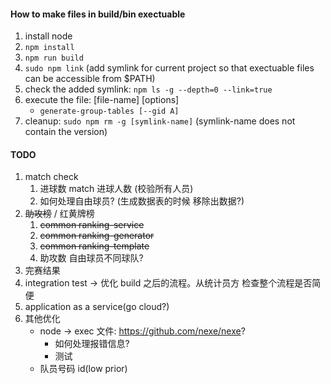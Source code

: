 #### How to make files in build/bin exectuable

1. install node
2. `npm install`
3. `npm run build`
4. `sudo npm link` (add symlink for current project so that exectuable files can be accessible from $PATH)
5. check the added symlink: `npm ls -g --depth=0 --link=true`
6. execute the file: [file-name] [options]
   - `generate-group-tables [--gid A]`
7. cleanup: `sudo npm rm -g [symlink-name]` (symlink-name does not contain the version)

#### TODO

1. match check
   1. 进球数 match 进球人数 (校验所有人员)
   1. 如何处理自由球员? (生成数据表的时候 移除出数据?)
2. ~~助攻榜~~ / 红黄牌榜
   1. ~~common ranking-service~~
   2. ~~common ranking-generator~~
   3. ~~common ranking-template~~
   4. 助攻数 自由球员不同球队?
3. 完赛结果
4. integration test -> 优化 build 之后的流程。从统计员方 检查整个流程是否简便
5. application as a service(go cloud?)
6. 其他优化
   - node -> exec 文件: https://github.com/nexe/nexe?
     - 如何处理报错信息?
     - 测试
   - 队员号码 id(low prior)

